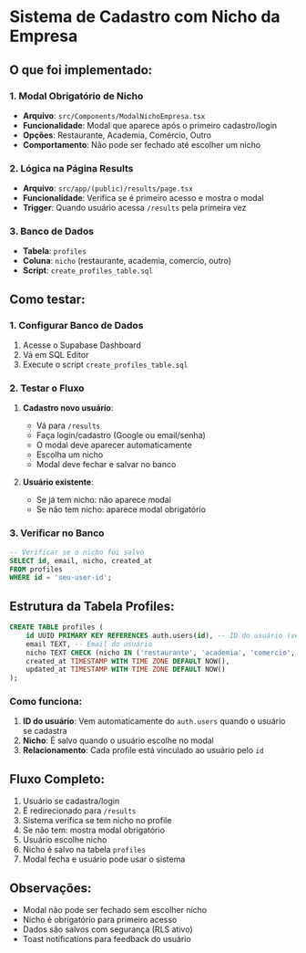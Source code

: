 # Sistema de Cadastro com Nicho da Empresa

## O que foi implementado:

### 1. Modal Obrigatório de Nicho
- **Arquivo**: `src/Components/ModalNichoEmpresa.tsx`
- **Funcionalidade**: Modal que aparece após o primeiro cadastro/login
- **Opções**: Restaurante, Academia, Comércio, Outro
- **Comportamento**: Não pode ser fechado até escolher um nicho

### 2. Lógica na Página Results
- **Arquivo**: `src/app/(public)/results/page.tsx`
- **Funcionalidade**: Verifica se é primeiro acesso e mostra o modal
- **Trigger**: Quando usuário acessa `/results` pela primeira vez

### 3. Banco de Dados
- **Tabela**: `profiles`
- **Coluna**: `nicho` (restaurante, academia, comercio, outro)
- **Script**: `create_profiles_table.sql`

## Como testar:

### 1. Configurar Banco de Dados
1. Acesse o Supabase Dashboard
2. Vá em SQL Editor
3. Execute o script `create_profiles_table.sql`

### 2. Testar o Fluxo
1. **Cadastro novo usuário**:
   - Vá para `/results`
   - Faça login/cadastro (Google ou email/senha)
   - O modal deve aparecer automaticamente
   - Escolha um nicho
   - Modal deve fechar e salvar no banco

2. **Usuário existente**:
   - Se já tem nicho: não aparece modal
   - Se não tem nicho: aparece modal obrigatório

### 3. Verificar no Banco
```sql
-- Verificar se o nicho foi salvo
SELECT id, email, nicho, created_at 
FROM profiles 
WHERE id = 'seu-user-id';
```

## Estrutura da Tabela Profiles:
```sql
CREATE TABLE profiles (
    id UUID PRIMARY KEY REFERENCES auth.users(id), -- ID do usuário (vem automaticamente do auth.users)
    email TEXT, -- Email do usuário
    nicho TEXT CHECK (nicho IN ('restaurante', 'academia', 'comercio', 'outro')), -- Nicho escolhido
    created_at TIMESTAMP WITH TIME ZONE DEFAULT NOW(),
    updated_at TIMESTAMP WITH TIME ZONE DEFAULT NOW()
);
```

### Como funciona:
1. **ID do usuário**: Vem automaticamente do `auth.users` quando o usuário se cadastra
2. **Nicho**: É salvo quando o usuário escolhe no modal
3. **Relacionamento**: Cada profile está vinculado ao usuário pelo `id`

## Fluxo Completo:
1. Usuário se cadastra/login
2. É redirecionado para `/results`
3. Sistema verifica se tem nicho no profile
4. Se não tem: mostra modal obrigatório
5. Usuário escolhe nicho
6. Nicho é salvo na tabela `profiles`
7. Modal fecha e usuário pode usar o sistema

## Observações:
- Modal não pode ser fechado sem escolher nicho
- Nicho é obrigatório para primeiro acesso
- Dados são salvos com segurança (RLS ativo)
- Toast notifications para feedback do usuário 